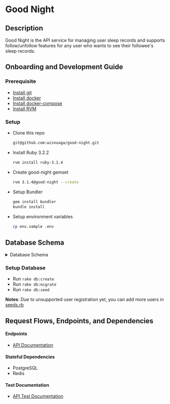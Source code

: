 # Good Night

## Description
Good Night is the API service for managing user sleep records and supports follow/unfollow features for any user who wants to see their followee's sleep records.

## Onboarding and Development Guide

### Prerequisite

- [Install git](https://git-scm.com/book/en/v2/Getting-Started-Installing-Git)
- [Install docker](https://docs.docker.com/desktop/)
- [Install docker-compose](https://docs.docker.com/compose/install/)
- [Install RVM](https://rvm.io/rvm/install)

### Setup

- Clone this repo
  ```sh
  git@github.com:wisnuaga/good-night.git
  ```

- Install Ruby 3.2.2
  ```sh
  rvm install ruby-3.1.4
  ```

- Create good-night gemset
  ```sh
  rvm 3.1.4@good-night --create
  ```

- Setup Bundler
  ```sh
  gem install bundler
  bundle install
  ```

- Setup environment variables
  ```sh
  cp env.sample .env
  ```

## Database Schema

<details>
  <summary>Database Schema</summary>

![schema.png](docs/database/schema.png)

</details>

### Setup Database

- Run `rake db:create`
- Run `rake db:migrate`
- Run `rake db:seed`

**Notes**: Due to unsupported user registration yet, you can add more users in [seeds.rb](db/seeds.rb)

## Request Flows, Endpoints, and Dependencies

#### Endpoints
- [API Documentation](docs/api/api.md)

#### Stateful Dependencies
- PostgreSQL
- Redis

#### Test Documentation
- [API Test Documentation](https://docs.google.com/document/d/1qnj4F4YYZ-npfZb1fwZpAaSv1VqA7xot4LzgpYB3s6A/edit?usp=sharing)
